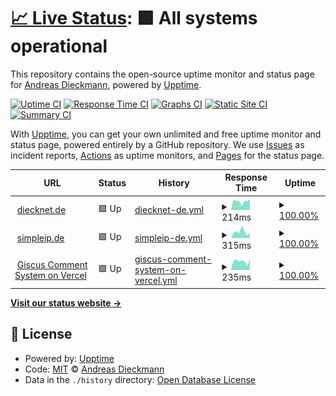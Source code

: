# [📈 Live Status](https://diecknet.github.io/status): <!--live status--> **🟩 All systems operational**

This repository contains the open-source uptime monitor and status page for [Andreas Dieckmann](https://diecknet.de), powered by [Upptime](https://github.com/upptime/upptime).

[![Uptime CI](https://github.com/diecknet/status/workflows/Uptime%20CI/badge.svg)](https://github.com/diecknet/status/actions?query=workflow%3A%22Uptime+CI%22)
[![Response Time CI](https://github.com/diecknet/status/workflows/Response%20Time%20CI/badge.svg)](https://github.com/diecknet/status/actions?query=workflow%3A%22Response+Time+CI%22)
[![Graphs CI](https://github.com/diecknet/status/workflows/Graphs%20CI/badge.svg)](https://github.com/diecknet/status/actions?query=workflow%3A%22Graphs+CI%22)
[![Static Site CI](https://github.com/diecknet/status/workflows/Static%20Site%20CI/badge.svg)](https://github.com/diecknet/status/actions?query=workflow%3A%22Static+Site+CI%22)
[![Summary CI](https://github.com/diecknet/status/workflows/Summary%20CI/badge.svg)](https://github.com/diecknet/status/actions?query=workflow%3A%22Summary+CI%22)

With [Upptime](https://upptime.js.org), you can get your own unlimited and free uptime monitor and status page, powered entirely by a GitHub repository. We use [Issues](https://github.com/diecknet/status/issues) as incident reports, [Actions](https://github.com/diecknet/status/actions) as uptime monitors, and [Pages](https://diecknet.github.io/status) for the status page.

<!--start: status pages-->
<!-- This summary is generated by Upptime (https://github.com/upptime/upptime) -->
<!-- Do not edit this manually, your changes will be overwritten -->
<!-- prettier-ignore -->
| URL | Status | History | Response Time | Uptime |
| --- | ------ | ------- | ------------- | ------ |
| <img alt="" src="https://icons.duckduckgo.com/ip3/diecknet.de.ico" height="13"> [diecknet.de](https://diecknet.de) | 🟩 Up | [diecknet-de.yml](https://github.com/diecknet/status/commits/HEAD/history/diecknet-de.yml) | <details><summary><img alt="Response time graph" src="./graphs/diecknet-de/response-time-week.png" height="20"> 214ms</summary><br><a href="https://diecknet.github.io/status/history/diecknet-de"><img alt="Response time 221" src="https://img.shields.io/endpoint?url=https%3A%2F%2Fraw.githubusercontent.com%2Fdiecknet%2Fstatus%2FHEAD%2Fapi%2Fdiecknet-de%2Fresponse-time.json"></a><br><a href="https://diecknet.github.io/status/history/diecknet-de"><img alt="24-hour response time 205" src="https://img.shields.io/endpoint?url=https%3A%2F%2Fraw.githubusercontent.com%2Fdiecknet%2Fstatus%2FHEAD%2Fapi%2Fdiecknet-de%2Fresponse-time-day.json"></a><br><a href="https://diecknet.github.io/status/history/diecknet-de"><img alt="7-day response time 214" src="https://img.shields.io/endpoint?url=https%3A%2F%2Fraw.githubusercontent.com%2Fdiecknet%2Fstatus%2FHEAD%2Fapi%2Fdiecknet-de%2Fresponse-time-week.json"></a><br><a href="https://diecknet.github.io/status/history/diecknet-de"><img alt="30-day response time 229" src="https://img.shields.io/endpoint?url=https%3A%2F%2Fraw.githubusercontent.com%2Fdiecknet%2Fstatus%2FHEAD%2Fapi%2Fdiecknet-de%2Fresponse-time-month.json"></a><br><a href="https://diecknet.github.io/status/history/diecknet-de"><img alt="1-year response time 221" src="https://img.shields.io/endpoint?url=https%3A%2F%2Fraw.githubusercontent.com%2Fdiecknet%2Fstatus%2FHEAD%2Fapi%2Fdiecknet-de%2Fresponse-time-year.json"></a></details> | <details><summary><a href="https://diecknet.github.io/status/history/diecknet-de">100.00%</a></summary><a href="https://diecknet.github.io/status/history/diecknet-de"><img alt="All-time uptime 100.00%" src="https://img.shields.io/endpoint?url=https%3A%2F%2Fraw.githubusercontent.com%2Fdiecknet%2Fstatus%2FHEAD%2Fapi%2Fdiecknet-de%2Fuptime.json"></a><br><a href="https://diecknet.github.io/status/history/diecknet-de"><img alt="24-hour uptime 100.00%" src="https://img.shields.io/endpoint?url=https%3A%2F%2Fraw.githubusercontent.com%2Fdiecknet%2Fstatus%2FHEAD%2Fapi%2Fdiecknet-de%2Fuptime-day.json"></a><br><a href="https://diecknet.github.io/status/history/diecknet-de"><img alt="7-day uptime 100.00%" src="https://img.shields.io/endpoint?url=https%3A%2F%2Fraw.githubusercontent.com%2Fdiecknet%2Fstatus%2FHEAD%2Fapi%2Fdiecknet-de%2Fuptime-week.json"></a><br><a href="https://diecknet.github.io/status/history/diecknet-de"><img alt="30-day uptime 100.00%" src="https://img.shields.io/endpoint?url=https%3A%2F%2Fraw.githubusercontent.com%2Fdiecknet%2Fstatus%2FHEAD%2Fapi%2Fdiecknet-de%2Fuptime-month.json"></a><br><a href="https://diecknet.github.io/status/history/diecknet-de"><img alt="1-year uptime 100.00%" src="https://img.shields.io/endpoint?url=https%3A%2F%2Fraw.githubusercontent.com%2Fdiecknet%2Fstatus%2FHEAD%2Fapi%2Fdiecknet-de%2Fuptime-year.json"></a></details>
| <img alt="" src="https://icons.duckduckgo.com/ip3/simpleip.de.ico" height="13"> [simpleip.de](https://simpleip.de) | 🟩 Up | [simpleip-de.yml](https://github.com/diecknet/status/commits/HEAD/history/simpleip-de.yml) | <details><summary><img alt="Response time graph" src="./graphs/simpleip-de/response-time-week.png" height="20"> 315ms</summary><br><a href="https://diecknet.github.io/status/history/simpleip-de"><img alt="Response time 278" src="https://img.shields.io/endpoint?url=https%3A%2F%2Fraw.githubusercontent.com%2Fdiecknet%2Fstatus%2FHEAD%2Fapi%2Fsimpleip-de%2Fresponse-time.json"></a><br><a href="https://diecknet.github.io/status/history/simpleip-de"><img alt="24-hour response time 307" src="https://img.shields.io/endpoint?url=https%3A%2F%2Fraw.githubusercontent.com%2Fdiecknet%2Fstatus%2FHEAD%2Fapi%2Fsimpleip-de%2Fresponse-time-day.json"></a><br><a href="https://diecknet.github.io/status/history/simpleip-de"><img alt="7-day response time 315" src="https://img.shields.io/endpoint?url=https%3A%2F%2Fraw.githubusercontent.com%2Fdiecknet%2Fstatus%2FHEAD%2Fapi%2Fsimpleip-de%2Fresponse-time-week.json"></a><br><a href="https://diecknet.github.io/status/history/simpleip-de"><img alt="30-day response time 297" src="https://img.shields.io/endpoint?url=https%3A%2F%2Fraw.githubusercontent.com%2Fdiecknet%2Fstatus%2FHEAD%2Fapi%2Fsimpleip-de%2Fresponse-time-month.json"></a><br><a href="https://diecknet.github.io/status/history/simpleip-de"><img alt="1-year response time 278" src="https://img.shields.io/endpoint?url=https%3A%2F%2Fraw.githubusercontent.com%2Fdiecknet%2Fstatus%2FHEAD%2Fapi%2Fsimpleip-de%2Fresponse-time-year.json"></a></details> | <details><summary><a href="https://diecknet.github.io/status/history/simpleip-de">100.00%</a></summary><a href="https://diecknet.github.io/status/history/simpleip-de"><img alt="All-time uptime 100.00%" src="https://img.shields.io/endpoint?url=https%3A%2F%2Fraw.githubusercontent.com%2Fdiecknet%2Fstatus%2FHEAD%2Fapi%2Fsimpleip-de%2Fuptime.json"></a><br><a href="https://diecknet.github.io/status/history/simpleip-de"><img alt="24-hour uptime 100.00%" src="https://img.shields.io/endpoint?url=https%3A%2F%2Fraw.githubusercontent.com%2Fdiecknet%2Fstatus%2FHEAD%2Fapi%2Fsimpleip-de%2Fuptime-day.json"></a><br><a href="https://diecknet.github.io/status/history/simpleip-de"><img alt="7-day uptime 100.00%" src="https://img.shields.io/endpoint?url=https%3A%2F%2Fraw.githubusercontent.com%2Fdiecknet%2Fstatus%2FHEAD%2Fapi%2Fsimpleip-de%2Fuptime-week.json"></a><br><a href="https://diecknet.github.io/status/history/simpleip-de"><img alt="30-day uptime 100.00%" src="https://img.shields.io/endpoint?url=https%3A%2F%2Fraw.githubusercontent.com%2Fdiecknet%2Fstatus%2FHEAD%2Fapi%2Fsimpleip-de%2Fuptime-month.json"></a><br><a href="https://diecknet.github.io/status/history/simpleip-de"><img alt="1-year uptime 100.00%" src="https://img.shields.io/endpoint?url=https%3A%2F%2Fraw.githubusercontent.com%2Fdiecknet%2Fstatus%2FHEAD%2Fapi%2Fsimpleip-de%2Fuptime-year.json"></a></details>
| <img alt="" src="https://icons.duckduckgo.com/ip3/giscus.diecknet.de.ico" height="13"> [Giscus Comment System on Vercel](https://giscus.diecknet.de) | 🟩 Up | [giscus-comment-system-on-vercel.yml](https://github.com/diecknet/status/commits/HEAD/history/giscus-comment-system-on-vercel.yml) | <details><summary><img alt="Response time graph" src="./graphs/giscus-comment-system-on-vercel/response-time-week.png" height="20"> 235ms</summary><br><a href="https://diecknet.github.io/status/history/giscus-comment-system-on-vercel"><img alt="Response time 220" src="https://img.shields.io/endpoint?url=https%3A%2F%2Fraw.githubusercontent.com%2Fdiecknet%2Fstatus%2FHEAD%2Fapi%2Fgiscus-comment-system-on-vercel%2Fresponse-time.json"></a><br><a href="https://diecknet.github.io/status/history/giscus-comment-system-on-vercel"><img alt="24-hour response time 203" src="https://img.shields.io/endpoint?url=https%3A%2F%2Fraw.githubusercontent.com%2Fdiecknet%2Fstatus%2FHEAD%2Fapi%2Fgiscus-comment-system-on-vercel%2Fresponse-time-day.json"></a><br><a href="https://diecknet.github.io/status/history/giscus-comment-system-on-vercel"><img alt="7-day response time 235" src="https://img.shields.io/endpoint?url=https%3A%2F%2Fraw.githubusercontent.com%2Fdiecknet%2Fstatus%2FHEAD%2Fapi%2Fgiscus-comment-system-on-vercel%2Fresponse-time-week.json"></a><br><a href="https://diecknet.github.io/status/history/giscus-comment-system-on-vercel"><img alt="30-day response time 206" src="https://img.shields.io/endpoint?url=https%3A%2F%2Fraw.githubusercontent.com%2Fdiecknet%2Fstatus%2FHEAD%2Fapi%2Fgiscus-comment-system-on-vercel%2Fresponse-time-month.json"></a><br><a href="https://diecknet.github.io/status/history/giscus-comment-system-on-vercel"><img alt="1-year response time 220" src="https://img.shields.io/endpoint?url=https%3A%2F%2Fraw.githubusercontent.com%2Fdiecknet%2Fstatus%2FHEAD%2Fapi%2Fgiscus-comment-system-on-vercel%2Fresponse-time-year.json"></a></details> | <details><summary><a href="https://diecknet.github.io/status/history/giscus-comment-system-on-vercel">100.00%</a></summary><a href="https://diecknet.github.io/status/history/giscus-comment-system-on-vercel"><img alt="All-time uptime 100.00%" src="https://img.shields.io/endpoint?url=https%3A%2F%2Fraw.githubusercontent.com%2Fdiecknet%2Fstatus%2FHEAD%2Fapi%2Fgiscus-comment-system-on-vercel%2Fuptime.json"></a><br><a href="https://diecknet.github.io/status/history/giscus-comment-system-on-vercel"><img alt="24-hour uptime 100.00%" src="https://img.shields.io/endpoint?url=https%3A%2F%2Fraw.githubusercontent.com%2Fdiecknet%2Fstatus%2FHEAD%2Fapi%2Fgiscus-comment-system-on-vercel%2Fuptime-day.json"></a><br><a href="https://diecknet.github.io/status/history/giscus-comment-system-on-vercel"><img alt="7-day uptime 100.00%" src="https://img.shields.io/endpoint?url=https%3A%2F%2Fraw.githubusercontent.com%2Fdiecknet%2Fstatus%2FHEAD%2Fapi%2Fgiscus-comment-system-on-vercel%2Fuptime-week.json"></a><br><a href="https://diecknet.github.io/status/history/giscus-comment-system-on-vercel"><img alt="30-day uptime 100.00%" src="https://img.shields.io/endpoint?url=https%3A%2F%2Fraw.githubusercontent.com%2Fdiecknet%2Fstatus%2FHEAD%2Fapi%2Fgiscus-comment-system-on-vercel%2Fuptime-month.json"></a><br><a href="https://diecknet.github.io/status/history/giscus-comment-system-on-vercel"><img alt="1-year uptime 100.00%" src="https://img.shields.io/endpoint?url=https%3A%2F%2Fraw.githubusercontent.com%2Fdiecknet%2Fstatus%2FHEAD%2Fapi%2Fgiscus-comment-system-on-vercel%2Fuptime-year.json"></a></details>

<!--end: status pages-->

[**Visit our status website →**](https://diecknet.github.io/status)

## 📄 License

- Powered by: [Upptime](https://github.com/upptime/upptime)
- Code: [MIT](./LICENSE) © [Andreas Dieckmann](https://diecknet.de)
- Data in the `./history` directory: [Open Database License](https://opendatacommons.org/licenses/odbl/1-0/)
